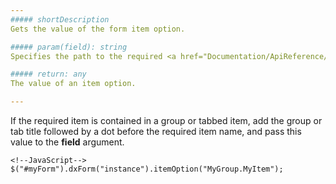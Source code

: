 ```yaml
---
##### shortDescription
Gets the value of the form item option.

##### param(field): string
Specifies the path to the required <a href="Documentation/ApiReference/UI_Widgets/dxForm/Configuration#formData">formData</a> field, or the name of the required item.

##### return: any
The value of an item option.

---
```

If the required item is contained in a group or tabbed item, add the group or tab title followed by a dot before the required item name, and pass this value to the **field** argument.

    <!--JavaScript-->
    $("#myForm").dxForm("instance").itemOption("MyGroup.MyItem");